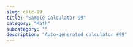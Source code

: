 ```yaml
---
slug: calc-99
title: "Sample Calculator 99"
category: "Math"
subcategory: ""
description: "Auto-generated calculator #99"
---
```


